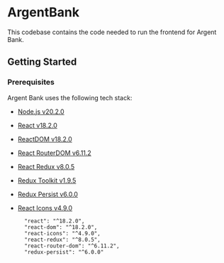 # ArgentBank

This codebase contains the code needed to run the frontend for Argent Bank.

## Getting Started

### Prerequisites

Argent Bank uses the following tech stack:

- [Node.js v20.2.0](https://nodejs.org/en/)
- [React v18.2.0](https://react.dev/)
- [ReactDOM v18.2.0](https://react.dev/reference/react-dom)
- [React RouterDOM v6.11.2](https://reactrouter.com/en/main)
- [React Redux v8.0.5](https://react-redux.js.org/)
- [Redux Toolkit v1.9.5](https://redux-toolkit.js.org/)
- [Redux Persist v6.0.0](https://github.com/rt2zz/redux-persist)
- [React Icons v4.9.0](https://react-icons.github.io/react-icons/)

        "react": "^18.2.0",
        "react-dom": "^18.2.0",
        "react-icons": "^4.9.0",
        "react-redux": "^8.0.5",
        "react-router-dom": "^6.11.2",
        "redux-persist": "^6.0.0"


